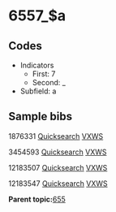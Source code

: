 # 6557\_$a

## Codes

-   Indicators
    -   First: 7
    -   Second: \_
-   Subfield: a

## Sample bibs

1876331 [Quicksearch](https://search.library.yale.edu/catalog/1876331) [VXWS](http://prodorbis.library.yale.edu:7014/vxws/GetHoldingsService?bibId=1876331)

3454593 [Quicksearch](https://search.library.yale.edu/catalog/3454593) [VXWS](http://prodorbis.library.yale.edu:7014/vxws/GetHoldingsService?bibId=3454593)

12183507 [Quicksearch](https://search.library.yale.edu/catalog/12183507) [VXWS](http://prodorbis.library.yale.edu:7014/vxws/GetHoldingsService?bibId=12183507)

12183547 [Quicksearch](https://search.library.yale.edu/catalog/12183547) [VXWS](http://prodorbis.library.yale.edu:7014/vxws/GetHoldingsService?bibId=12183547)

**Parent topic:**[655](../../tags/655/655.md)


